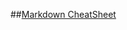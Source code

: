 ##[Markdown CheatSheet](https://medium.com/ibm-data-science-experience/markdown-for-jupyter-notebooks-cheatsheet-386c05aeebed)